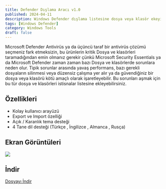 ```yaml
---
title: Defender Dışlama Aracı v1.0
published: 2024-04-11
description: Windows Defender dışlama listesine dosya veya klasör ekeyip çıkartmayı sağlayan araç.
tags: [Windows Defender]
category: Windows Tools
draft: false
---
```


Microsoft Defender Antivirüs ya da üçüncü taraf bir antivirüs çözümü seçmeniz fark etmeksizin, bu ürünlerin kritik Dosya ve klasörleri taramadığından emin olmanız gerekir çünkü Microsoft Security Essentials ya da Microsoft Defender zaman zaman bazı Dosya ve klasörlerde sorunlara neden olur. Tipik sorunlar arasında yavaş performans, bazı gerekli dosyaların silinmesi veya düzensiz çalışma yer alır ya da güvendiğiniz bir dosya veya klasörü kötü amaçlı olarak işaretleyebilir. Bu sorunları aşmak için bu tür dosya ve klasörleri istisnalar listesine ekleyebilirsiniz.

## Özellikleri

- Kolay kullanıcı arayüzü
- Export ve Import özelliği
- Açık / Karanlık tema desteği
- 4 Tane dil desteği (Türkçe , İngilizce , Almanca , Rusça)

## Ekran Görüntüleri

![](https://imgtr.ee/images/2024/04/11/21b16af688f8c70358a22d25f86b2cd2.png)

## İndir

[Dosyayı İndir](https://vip.shades-cloud.workers.dev/0:/vip-shades/Defender_Exclusion_Tool%20-%20v1.0.zip)